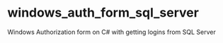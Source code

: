 # windows_auth_form_sql_server
Windows Authorization form on C# with getting logins from SQL Server
